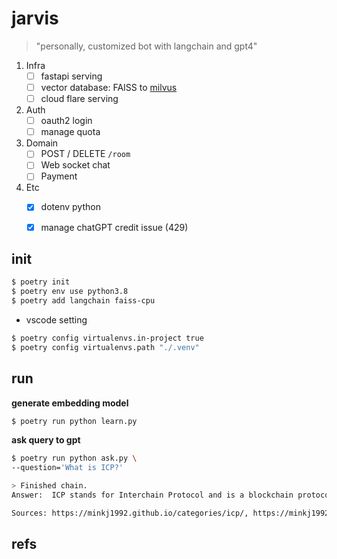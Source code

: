 # jarvis

> "personally, customized bot with langchain and gpt4"

1. Infra
    - [ ] fastapi serving
    - [ ] vector database: FAISS to [milvus](https://milvus.io/)
    - [ ] cloud flare serving
2. Auth
    - [ ] oauth2 login
    - [ ] manage quota
3. Domain
    - [ ] POST / DELETE `/room`
    - [ ] Web socket chat
    - [ ] Payment
4. Etc
    - [x] dotenv python
    - [x] manage chatGPT credit issue (429)


## init

```sh
$ poetry init
$ poetry env use python3.8
$ poetry add langchain faiss-cpu
```

- vscode setting

```sh
$ poetry config virtualenvs.in-project true
$ poetry config virtualenvs.path "./.venv"
```

## run

**generate embedding model**

```sh
$ poetry run python learn.py
```

**ask query to gpt**

```sh
$ poetry run python ask.py \
--question='What is ICP?'

> Finished chain.
Answer:  ICP stands for Interchain Protocol and is a blockchain protocol that can host fully-on chain dapps.

Sources: https://minkj1992.github.io/categories/icp/, https://minkj1992.github.io/ledger_canister/, https://minkj1992.github.io/icp_dao/
```

## refs
